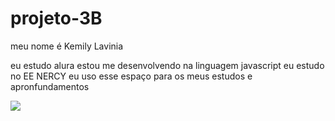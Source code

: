 # projeto-3B

meu nome é Kemily Lavinia 

eu estudo alura 
estou me desenvolvendo na linguagem javascript
eu estudo no EE NERCY
eu uso esse espaço para os meus estudos e apronfundamentos 

![](https://media1.tenor.com/m/7rD_finsHGEAAAAd/no-little-girl.gif)
